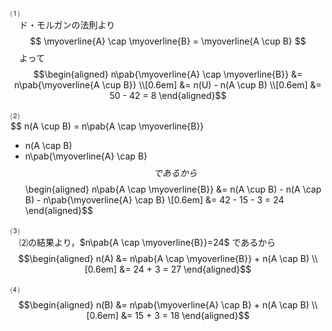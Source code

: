 ⑴<br>
　ド・モルガンの法則より
$$
\myoverline{A} \cap \myoverline{B} = \myoverline{A \cup B}
$$
　よって
$$\begin{aligned}
  n\pab{\myoverline{A} \cap \myoverline{B}} 
    &= n\pab{\myoverline{A \cup B}} \\[0.6em]
    &= n(U) - n(A \cup B) \\[0.6em]
    &= 50 - 42 = 8
\end{aligned}$$

⑵<br>
$$
n(A \cup B) = n\pab{A \cap \myoverline{B}}
+ n(A \cap B)
+ n\pab{\myoverline{A} \cap B}
$$
であるから
$$\begin{aligned}
  n\pab{A \cap \myoverline{B}} 
  &= n(A \cup B) - n(A \cap B) - n\pab{\myoverline{A} \cap B} \\[0.6em]
  &= 42 - 15 - 3 = 24
\end{aligned}$$

⑶<br>
　⑵の結果より，$n\pab{A \cap \myoverline{B}}=24$ であるから
$$\begin{aligned}
  n(A) &= n\pab{A \cap \myoverline{B}} + n(A \cap B) \\[0.6em]
       &= 24 + 3 = 27
\end{aligned}$$

⑷<br>
$$\begin{aligned}
  n(B) &= n\pab{\myoverline{A} \cap B} + n(A \cap B) \\[0.6em]
       &= 15 + 3 = 18
\end{aligned}$$
